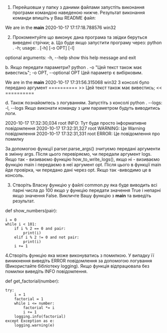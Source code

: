 1. Перейшовши у папку з даними файлами запустіть виконання програми командою наведеною нижче. Результат виконання команди впишіть у Ваш README файл:

We are in the __main__
2020-10-17 17:17:18.788576
win32

2. Прокоментуйте що виконує дана програма та звідки беруться виведені стрічки;
a. Що буде якщо запустити програму через: python . -h;
usage: . [-h] [-o OPT] [-l]

optional arguments:
  -h, --help            show this help message and exit

b. Якщо передати параметри? python . -o "Цей текст також має вивестись";
  -o OPT, --optional OPT
                        Цей параметр є вибірковим.

We are in the __main__
2020-10-17 17:31:56.315068
win32
З консолі було передано аргумент
 ========== >> Цей текст також має вивестись; << ==========

d. Також познайомтесь з логуванням. Запустіть з консолі python . --logs:
  -l, --logs            Якщо виконати команду з цим параметром будуть виводитись логи.

2020-10-17 17:32:30,034 root INFO: Тут буде просто інформативне повідомлення
2020-10-17 17:32:31,327 root WARNING: Це Warning повідомлення
2020-10-17 17:32:31,331 root ERROR: Це повідомлення про помилку


За допомогою функції parser.parse_args() зчитуємо передані аргументи в змінну args. Після цього перевіряємо, чи передали аргумент logs. Якщо так - визиваємо функцію how_to_write_logs(), якщо ні - визиваємо функцію main і передаємо в неї аргумент opt. Після цього в функції main йде провірка, чи передано дані через opt. Якщо так -виводимо це в консоль.

3. Створіть Власну функцію у файлі common.py яка буде виводить всі парні числа до 100 якщо у функцію передати значення True і непарні якщо значення False. Викличте Вашу функцію з __main__ та виведіть результат.

def show_numbers(pair):

    i = 0
    while i < 101:
        if i % 2 == 0 and pair:
            print(i)
        elif i % 2 != 0 and not pair:
            print(i)
        i += 1
        

4.Створіть функцію яка може виконуватись з помилкою. У випадку її виникнення виведіть ERROR повідомлення за допомогою логування (Використайте бібліотеку logging). Якщо функція відпрацювала без помилки виведіть INFO повідомлення.

def get_factorial(number):

    try:
        i = 1
        factorial = 1
        while i <= number:
            factorial *= i
            i += 1
        logging.info(factorial)
    except Exception as e:
        logging.warning(e)
